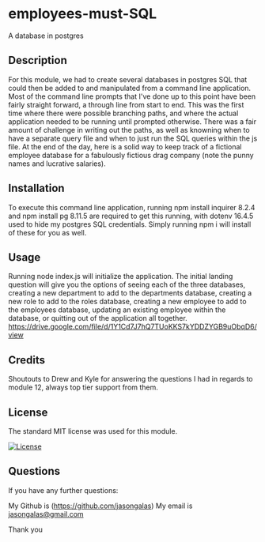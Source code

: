 # employees-must-SQL

A database in postgres

## Description

For this module, we had to create several databases in postgres SQL that could then be added to and manipulated from a command line application. Most of the command line prompts that I've done up to this point have been fairly straight forward, a through line from start to end. This was the first time where there were possible branching paths, and where the actual application needed to be running until prompted otherwise. There was a fair amount of challenge in writing out the paths, as well as knowning when to have a separate query file and when to just run the SQL queries within the js file. At the end of the day, here is a solid way to keep track of a fictional employee database for a fabulously fictious drag company (note the punny names and lucrative salaries).

## Installation

To execute this command line application, running npm install inquirer 8.2.4 and npm install pg 8.11.5 are required to get this running, with dotenv 16.4.5 used to hide my postgres SQL credentials. Simply running npm i will install of these for you as well. 

## Usage

Running node index.js will initialize the application. The initial landing question will give you the options of seeing each of the three databases, creating a new department to add to the departments database, creating a new role to add to the roles database, creating a new employee to add to the employees database, updating an existing employee within the database, or quitting out of the application all together. https://drive.google.com/file/d/1Y1Cd7J7hQ7TUoKKS7kYDDZYGB9uObqD6/view

## Credits

Shoutouts to Drew and Kyle for answering the questions I had in regards to module 12, always top tier support from them.

## License

The standard MIT license was used for this module.

[![License](https://img.shields.io/badge/license-MIT-blue.svg)](https://choosealicense.com/licenses/mit/) 

## Questions

If you have any further questions:

My Github is (https://github.com/jasongalas) 
My email is jasongalas@gmail.com

Thank you